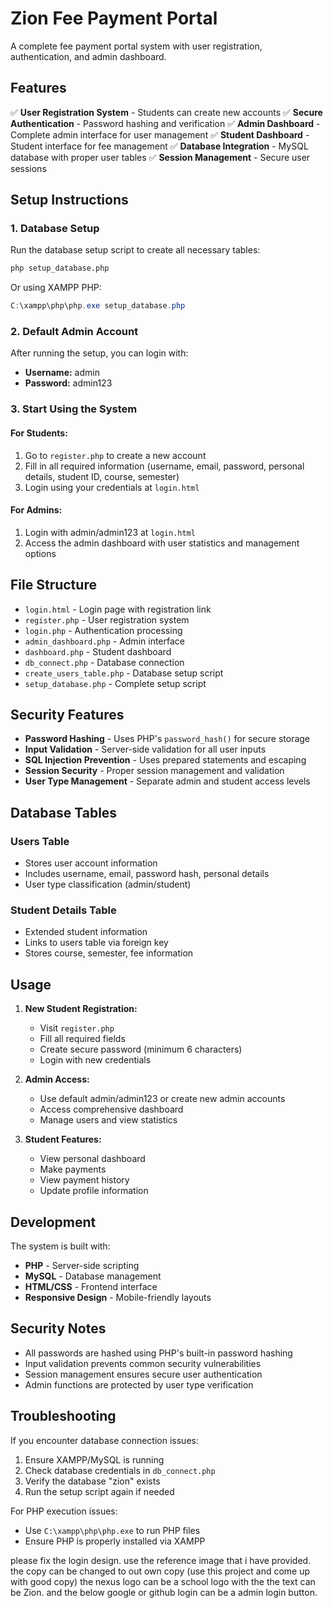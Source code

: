 # Zion Fee Payment Portal

A complete fee payment portal system with user registration, authentication, and admin dashboard.

## Features

✅ **User Registration System** - Students can create new accounts
✅ **Secure Authentication** - Password hashing and verification
✅ **Admin Dashboard** - Complete admin interface for user management
✅ **Student Dashboard** - Student interface for fee management
✅ **Database Integration** - MySQL database with proper user tables
✅ **Session Management** - Secure user sessions

## Setup Instructions

### 1. Database Setup
Run the database setup script to create all necessary tables:
```bash
php setup_database.php
```
Or using XAMPP PHP:
```powershell
C:\xampp\php\php.exe setup_database.php
```

### 2. Default Admin Account
After running the setup, you can login with:
- **Username:** admin
- **Password:** admin123

### 3. Start Using the System

#### For Students:
1. Go to `register.php` to create a new account
2. Fill in all required information (username, email, password, personal details, student ID, course, semester)
3. Login using your credentials at `login.html`

#### For Admins:
1. Login with admin/admin123 at `login.html`
2. Access the admin dashboard with user statistics and management options

## File Structure

- `login.html` - Login page with registration link
- `register.php` - User registration system
- `login.php` - Authentication processing
- `admin_dashboard.php` - Admin interface
- `dashboard.php` - Student dashboard
- `db_connect.php` - Database connection
- `create_users_table.php` - Database setup script
- `setup_database.php` - Complete setup script

## Security Features

- **Password Hashing** - Uses PHP's `password_hash()` for secure storage
- **Input Validation** - Server-side validation for all user inputs
- **SQL Injection Prevention** - Uses prepared statements and escaping
- **Session Security** - Proper session management and validation
- **User Type Management** - Separate admin and student access levels

## Database Tables

### Users Table
- Stores user account information
- Includes username, email, password hash, personal details
- User type classification (admin/student)

### Student Details Table
- Extended student information
- Links to users table via foreign key
- Stores course, semester, fee information

## Usage

1. **New Student Registration:**
   - Visit `register.php`
   - Fill all required fields
   - Create secure password (minimum 6 characters)
   - Login with new credentials

2. **Admin Access:**
   - Use default admin/admin123 or create new admin accounts
   - Access comprehensive dashboard
   - Manage users and view statistics

3. **Student Features:**
   - View personal dashboard
   - Make payments
   - View payment history
   - Update profile information

## Development

The system is built with:
- **PHP** - Server-side scripting
- **MySQL** - Database management
- **HTML/CSS** - Frontend interface
- **Responsive Design** - Mobile-friendly layouts

## Security Notes

- All passwords are hashed using PHP's built-in password hashing
- Input validation prevents common security vulnerabilities
- Session management ensures secure user authentication
- Admin functions are protected by user type verification

## Troubleshooting

If you encounter database connection issues:
1. Ensure XAMPP/MySQL is running
2. Check database credentials in `db_connect.php`
3. Verify the database "zion" exists
4. Run the setup script again if needed

For PHP execution issues:
- Use `C:\xampp\php\php.exe` to run PHP files
- Ensure PHP is properly installed via XAMPP

please fix the login design. use the reference image that i have provided. the copy can be changed to out own copy (use this project and come up with good copy) the nexus logo can be a school logo with the the text can be Zion. and the below google or github login can be a admin login button.